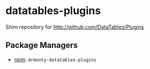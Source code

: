 datatables-plugins
==================

Shim repository for http://github.com/DataTables/Plugins

Package Managers
----------------

* [npm](http://npmjs.org/package/drmonty-datatables-plugins): `drmonty-datatables-plugins`